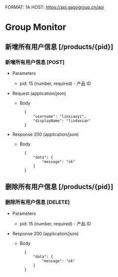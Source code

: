 FORMAT: 1A
HOST: https://api.gagogroup.cn/api

# Group Monitor

## 新增所有用户信息 [/products/{pid}]

### 新增所有用户信息 [POST]

+ Parameters

    + pid: 15 (number, required) - 产品 ID

+ Request (application/json)

    + Body

            {
                "username": "linxiaoyi",
                "displayName": "lindaxian"
            }

+ Response 200 (application/json)

    + Body

            {
                "data": {
                    "message": "ok"
                }
            }

## 删除所有用户信息 [/products/{pid}]

### 删除所有用户信息 [DELETE]

+ Parameters

    + pid: 15 (number, required) - 产品 ID

+ Response 200 (application/json)

    + Body

            {
                "data": {
                    "message": "ok"
                }
            }

